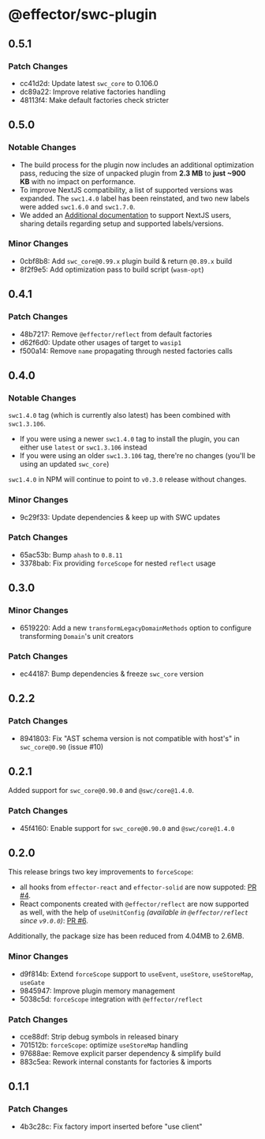 # @effector/swc-plugin

## 0.5.1

### Patch Changes

- cc41d2d: Update latest `swc_core` to 0.106.0
- dc89a22: Improve relative factories handling
- 48113f4: Make default factories check stricter

## 0.5.0

### Notable Changes

- The build process for the plugin now includes an additional optimization pass, reducing the size of unpacked plugin from **2.3 MB** to **just ~900 KB** with no impact on performance.
- To improve NextJS compatibility, a list of supported versions was expanded. The `swc1.4.0` label has been reinstated, and two new labels were added `swc1.6.0` and `swc1.7.0`.
- We added an [Additional documentation](https://github.com/kireevmp/effector-swc-plugin/blob/master/NEXTJS.md) to support NextJS users, sharing details regarding setup and supported labels/versions.

### Minor Changes

- 0cbf8b8: Add `swc_core@0.99.x` plugin build & return `@0.89.x` build
- 8f2f9e5: Add optimization pass to build script (`wasm-opt`)

## 0.4.1

### Patch Changes

- 48b7217: Remove `@effector/reflect` from default factories
- d62f6d0: Update other usages of target to `wasip1`
- f500a14: Remove `name` propagating through nested factories calls

## 0.4.0

### Notable Changes

`swc1.4.0` tag (which is currently also latest) has been combined with `swc1.3.106`.

- If you were using a newer `swc1.4.0` tag to install the plugin, you can either use `latest` or `swc1.3.106` instead
- If you were using an older `swc1.3.106` tag, there're no changes (you'll be using an updated `swc_core`)

`swc1.4.0` in NPM will continue to point to `v0.3.0` release without changes.

### Minor Changes

- 9c29f33: Update dependencies & keep up with SWC updates

### Patch Changes

- 65ac53b: Bump `ahash` to `0.8.11`
- 3378bab: Fix providing `forceScope` for nested `reflect` usage

## 0.3.0

### Minor Changes

- 6519220: Add a new `transformLegacyDomainMethods` option to configure transforming `Domain`'s unit creators

### Patch Changes

- ec44187: Bump dependencies & freeze `swc_core` version

## 0.2.2

### Patch Changes

- 8941803: Fix "AST schema version is not compatible with host's" in `swc_core@0.90` (issue #10)

## 0.2.1

Added support for `swc_core@0.90.0` and `@swc/core@1.4.0`.

### Patch Changes

- 45f4160: Enable support for `swc_core@0.90.0` and `@swc/core@1.4.0`

## 0.2.0

This release brings two key improvements to `forceScope`:

- all hooks from `effector-react` and `effector-solid` are now suppoted: [PR #4](https://github.com/kireevmp/effector-swc-plugin/pull/4).
- React components created with `@effector/reflect` are now supported as well, with the help of `useUnitConfig` _(available in `@effector/reflect` since `v9.0.0`)_: [PR #6](https://github.com/kireevmp/effector-swc-plugin/pull/6).

Additionally, the package size has been reduced from 4.04MB to 2.6MB.

### Minor Changes

- d9f814b: Extend `forceScope` support to `useEvent`, `useStore`, `useStoreMap`, `useGate`
- 9845947: Improve plugin memory management
- 5038c5d: `forceScope` integration with `@effector/reflect`

### Patch Changes

- cce88df: Strip debug symbols in released binary
- 701512b: `forceScope`: optimize `useStoreMap` handling
- 97688ae: Remove explicit parser dependency & simplify build
- 883c5ea: Rework internal constants for factories & imports

## 0.1.1

### Patch Changes

- 4b3c28c: Fix factory import inserted before "use client"
